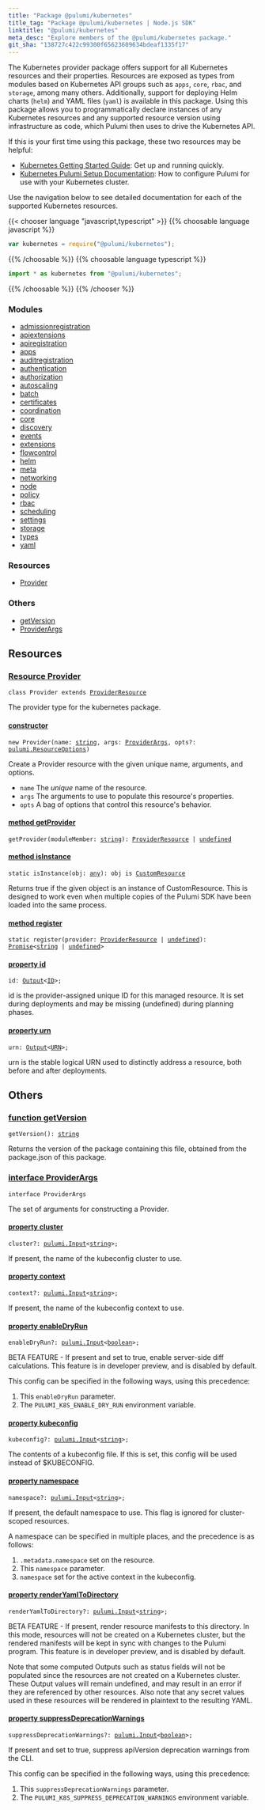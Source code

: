 ```yaml
---
title: "Package @pulumi/kubernetes"
title_tag: "Package @pulumi/kubernetes | Node.js SDK"
linktitle: "@pulumi/kubernetes"
meta_desc: "Explore members of the @pulumi/kubernetes package."
git_sha: "138727c422c99300f65623609634bdeaf1335f17"
---
```


<!-- WARNING: this page was generated by a tool. Do not edit it by hand. -->
<!-- To change it, please see https://github.com/pulumi/docs/tree/master/tools/tscdocgen. -->


The Kubernetes provider package offers support for all Kubernetes resources and their properties.
Resources are exposed as types from modules based on Kubernetes API groups such as `apps`, `core`,
`rbac`, and `storage`, among many others. Additionally, support for deploying Helm charts (`helm`)
and YAML files (`yaml`) is available in this package. Using this package allows you to
programmatically declare instances of any Kubernetes resources and any supported resource version
using infrastructure as code, which Pulumi then uses to drive the Kubernetes API.

If this is your first time using this package, these two resources may be helpful:

* [Kubernetes Getting Started Guide](https://www.pulumi.com/docs/quickstart/kubernetes/): Get up and running quickly.
* [Kubernetes Pulumi Setup Documentation](https://www.pulumi.com/docs/quickstart/kubernetes/configure/): How to configure Pulumi
    for use with your Kubernetes cluster.

Use the navigation below to see detailed documentation for each of the supported Kubernetes resources.


{{< chooser language "javascript,typescript" >}}
{{% choosable language javascript %}}

```javascript
var kubernetes = require("@pulumi/kubernetes");
```

{{% /choosable %}}
{{% choosable language typescript %}}

```typescript
import * as kubernetes from "@pulumi/kubernetes";
```

{{% /choosable %}}
{{% /chooser %}}


<h3>Modules</h3>
<ul class="api">
    <li><a href="admissionregistration/"><span class="symbol module"></span>admissionregistration</a></li>
    <li><a href="apiextensions/"><span class="symbol module"></span>apiextensions</a></li>
    <li><a href="apiregistration/"><span class="symbol module"></span>apiregistration</a></li>
    <li><a href="apps/"><span class="symbol module"></span>apps</a></li>
    <li><a href="auditregistration/"><span class="symbol module"></span>auditregistration</a></li>
    <li><a href="authentication/"><span class="symbol module"></span>authentication</a></li>
    <li><a href="authorization/"><span class="symbol module"></span>authorization</a></li>
    <li><a href="autoscaling/"><span class="symbol module"></span>autoscaling</a></li>
    <li><a href="batch/"><span class="symbol module"></span>batch</a></li>
    <li><a href="certificates/"><span class="symbol module"></span>certificates</a></li>
    <li><a href="coordination/"><span class="symbol module"></span>coordination</a></li>
    <li><a href="core/"><span class="symbol module"></span>core</a></li>
    <li><a href="discovery/"><span class="symbol module"></span>discovery</a></li>
    <li><a href="events/"><span class="symbol module"></span>events</a></li>
    <li><a href="extensions/"><span class="symbol module"></span>extensions</a></li>
    <li><a href="flowcontrol/"><span class="symbol module"></span>flowcontrol</a></li>
    <li><a href="helm/"><span class="symbol module"></span>helm</a></li>
    <li><a href="meta/"><span class="symbol module"></span>meta</a></li>
    <li><a href="networking/"><span class="symbol module"></span>networking</a></li>
    <li><a href="node/"><span class="symbol module"></span>node</a></li>
    <li><a href="policy/"><span class="symbol module"></span>policy</a></li>
    <li><a href="rbac/"><span class="symbol module"></span>rbac</a></li>
    <li><a href="scheduling/"><span class="symbol module"></span>scheduling</a></li>
    <li><a href="settings/"><span class="symbol module"></span>settings</a></li>
    <li><a href="storage/"><span class="symbol module"></span>storage</a></li>
    <li><a href="types/"><span class="symbol module"></span>types</a></li>
    <li><a href="yaml/"><span class="symbol module"></span>yaml</a></li>
</ul>


<h3>Resources</h3>
<ul class="api">
    <li><a href="#Provider"><span class="symbol resource"></span>Provider</a></li>
</ul>


<h3>Others</h3>
<ul class="api">
    <li><a href="#getVersion"><span class="symbol api"></span>getVersion</a></li>
    <li><a href="#ProviderArgs"><span class="symbol api"></span>ProviderArgs</a></li>
</ul>


<h2 id="resources">Resources</h2>
<h3 class="pdoc-module-header" id="Provider" data-link-title="Provider">
    <a href="https://github.com/pulumi/pulumi-kubernetes/blob/{{< param git_sha >}}/sdk/nodejs/provider.ts#L6">
        Resource <strong>Provider</strong>
    </a>
</h3>

<pre class="highlight"><code><span class='kr'>class</span> <span class='nx'>Provider</span> <span class='kr'>extends</span> <a href='/docs/reference/pkg/nodejs/pulumi/pulumi/#ProviderResource'>ProviderResource</a></code></pre>

The provider type for the kubernetes package.

<h4 class="pdoc-member-header" id="Provider-constructor">
<a class="pdoc-child-name" href="https://github.com/pulumi/pulumi-kubernetes/blob/{{< param git_sha >}}/sdk/nodejs/provider.ts#L6"> <b>constructor</b></a>
</h4>


<pre class="highlight"><code><span class='kd'></span><span class='kd'>new</span> Provider(name: <span class='kd'><a href='https://developer.mozilla.org/en-US/docs/Web/JavaScript/Reference/Global_Objects/String'>string</a></span>, args: <a href='#ProviderArgs'>ProviderArgs</a>, opts?: <a href='/docs/reference/pkg/nodejs/pulumi/pulumi/#ResourceOptions'>pulumi.ResourceOptions</a>)</code></pre>


Create a Provider resource with the given unique name, arguments, and options.

* `name` The _unique_ name of the resource.
* `args` The arguments to use to populate this resource&#39;s properties.
* `opts` A bag of options that control this resource&#39;s behavior.

<h4 class="pdoc-member-header" id="Provider-getProvider">
<a class="pdoc-child-name" href="https://github.com/pulumi/pulumi-kubernetes/blob/{{< param git_sha >}}/sdk/nodejs/provider.ts#L6">method <b>getProvider</b></a>
</h4>


<pre class="highlight"><code><span class='kd'></span>getProvider(moduleMember: <span class='kd'><a href='https://developer.mozilla.org/en-US/docs/Web/JavaScript/Reference/Global_Objects/String'>string</a></span>): <a href='/docs/reference/pkg/nodejs/pulumi/pulumi/#ProviderResource'>ProviderResource</a> | <span class='kd'><a href='https://developer.mozilla.org/en-US/docs/Web/JavaScript/Reference/Global_Objects/undefined'>undefined</a></span></code></pre>

<h4 class="pdoc-member-header" id="Provider-isInstance">
<a class="pdoc-child-name" href="https://github.com/pulumi/pulumi-kubernetes/blob/{{< param git_sha >}}/sdk/nodejs/provider.ts#L6">method <b>isInstance</b></a>
</h4>


<pre class="highlight"><code><span class='kd'>static </span>isInstance(obj: <span class='kd'><a href='https://www.typescriptlang.org/docs/handbook/basic-types.html#any'>any</a></span>): obj is <a href='/docs/reference/pkg/nodejs/pulumi/pulumi/#CustomResource'>CustomResource</a></code></pre>


Returns true if the given object is an instance of CustomResource.  This is designed to work even when
multiple copies of the Pulumi SDK have been loaded into the same process.

<h4 class="pdoc-member-header" id="Provider-register">
<a class="pdoc-child-name" href="https://github.com/pulumi/pulumi-kubernetes/blob/{{< param git_sha >}}/sdk/nodejs/provider.ts#L6">method <b>register</b></a>
</h4>


<pre class="highlight"><code><span class='kd'>static </span>register(provider: <a href='/docs/reference/pkg/nodejs/pulumi/pulumi/#ProviderResource'>ProviderResource</a> | <span class='kd'><a href='https://developer.mozilla.org/en-US/docs/Web/JavaScript/Reference/Global_Objects/undefined'>undefined</a></span>): <a href='https://developer.mozilla.org/en-US/docs/Web/JavaScript/Reference/Global_Objects/Promise'>Promise</a>&lt;<span class='kd'><a href='https://developer.mozilla.org/en-US/docs/Web/JavaScript/Reference/Global_Objects/String'>string</a></span> | <span class='kd'><a href='https://developer.mozilla.org/en-US/docs/Web/JavaScript/Reference/Global_Objects/undefined'>undefined</a></span>&gt;</code></pre>

<h4 class="pdoc-member-header" id="Provider-id">
<a class="pdoc-child-name" href="https://github.com/pulumi/pulumi-kubernetes/blob/{{< param git_sha >}}/sdk/nodejs/provider.ts#L6">property <b>id</b></a>
</h4>

<pre class="highlight"><code><span class='kd'></span>id: <a href='/docs/reference/pkg/nodejs/pulumi/pulumi/#Output'>Output</a>&lt;<a href='/docs/reference/pkg/nodejs/pulumi/pulumi/#ID'>ID</a>&gt;;</code></pre>

id is the provider-assigned unique ID for this managed resource.  It is set during
deployments and may be missing (undefined) during planning phases.

<h4 class="pdoc-member-header" id="Provider-urn">
<a class="pdoc-child-name" href="https://github.com/pulumi/pulumi-kubernetes/blob/{{< param git_sha >}}/sdk/nodejs/provider.ts#L6">property <b>urn</b></a>
</h4>

<pre class="highlight"><code><span class='kd'></span>urn: <a href='/docs/reference/pkg/nodejs/pulumi/pulumi/#Output'>Output</a>&lt;<a href='/docs/reference/pkg/nodejs/pulumi/pulumi/#URN'>URN</a>&gt;;</code></pre>

urn is the stable logical URN used to distinctly address a resource, both before and after
deployments.



<h2 id="apis">Others</h2>
<h3 class="pdoc-module-header" id="getVersion" data-link-title="getVersion">
    <a href="https://github.com/pulumi/pulumi-kubernetes/blob/{{< param git_sha >}}/sdk/nodejs/version.ts#L5">
        function <strong>getVersion</strong>
    </a>
</h3>


<pre class="highlight"><code><span class='kd'></span>getVersion(): <span class='kd'><a href='https://developer.mozilla.org/en-US/docs/Web/JavaScript/Reference/Global_Objects/String'>string</a></span></code></pre>


Returns the version of the package containing this file, obtained from the package.json
of this package.

<h3 class="pdoc-module-header" id="ProviderArgs" data-link-title="ProviderArgs">
    <a href="https://github.com/pulumi/pulumi-kubernetes/blob/{{< param git_sha >}}/sdk/nodejs/provider.ts#L31">
        interface <strong>ProviderArgs</strong>
    </a>
</h3>

<pre class="highlight"><code><span class='kr'>interface</span> <span class='nx'>ProviderArgs</span></code></pre>

The set of arguments for constructing a Provider.

<h4 class="pdoc-member-header" id="ProviderArgs-cluster">
<a class="pdoc-child-name" href="https://github.com/pulumi/pulumi-kubernetes/blob/{{< param git_sha >}}/sdk/nodejs/provider.ts#L35">property <b>cluster</b></a>
</h4>

<pre class="highlight"><code><span class='kd'></span>cluster?: <a href='/docs/reference/pkg/nodejs/pulumi/pulumi/#Input'>pulumi.Input</a>&lt;<span class='kd'><a href='https://developer.mozilla.org/en-US/docs/Web/JavaScript/Reference/Global_Objects/String'>string</a></span>&gt;;</code></pre>

If present, the name of the kubeconfig cluster to use.

<h4 class="pdoc-member-header" id="ProviderArgs-context">
<a class="pdoc-child-name" href="https://github.com/pulumi/pulumi-kubernetes/blob/{{< param git_sha >}}/sdk/nodejs/provider.ts#L39">property <b>context</b></a>
</h4>

<pre class="highlight"><code><span class='kd'></span>context?: <a href='/docs/reference/pkg/nodejs/pulumi/pulumi/#Input'>pulumi.Input</a>&lt;<span class='kd'><a href='https://developer.mozilla.org/en-US/docs/Web/JavaScript/Reference/Global_Objects/String'>string</a></span>&gt;;</code></pre>

If present, the name of the kubeconfig context to use.

<h4 class="pdoc-member-header" id="ProviderArgs-enableDryRun">
<a class="pdoc-child-name" href="https://github.com/pulumi/pulumi-kubernetes/blob/{{< param git_sha >}}/sdk/nodejs/provider.ts#L61">property <b>enableDryRun</b></a>
</h4>

<pre class="highlight"><code><span class='kd'></span>enableDryRun?: <a href='/docs/reference/pkg/nodejs/pulumi/pulumi/#Input'>pulumi.Input</a>&lt;<span class='kd'><a href='https://developer.mozilla.org/en-US/docs/Web/JavaScript/Reference/Global_Objects/Boolean'>boolean</a></span>&gt;;</code></pre>

BETA FEATURE - If present and set to true, enable server-side diff calculations.
This feature is in developer preview, and is disabled by default.

This config can be specified in the following ways, using this precedence:
1. This `enableDryRun` parameter.
2. The `PULUMI_K8S_ENABLE_DRY_RUN` environment variable.

<h4 class="pdoc-member-header" id="ProviderArgs-kubeconfig">
<a class="pdoc-child-name" href="https://github.com/pulumi/pulumi-kubernetes/blob/{{< param git_sha >}}/sdk/nodejs/provider.ts#L43">property <b>kubeconfig</b></a>
</h4>

<pre class="highlight"><code><span class='kd'></span>kubeconfig?: <a href='/docs/reference/pkg/nodejs/pulumi/pulumi/#Input'>pulumi.Input</a>&lt;<span class='kd'><a href='https://developer.mozilla.org/en-US/docs/Web/JavaScript/Reference/Global_Objects/String'>string</a></span>&gt;;</code></pre>

The contents of a kubeconfig file. If this is set, this config will be used instead of $KUBECONFIG.

<h4 class="pdoc-member-header" id="ProviderArgs-namespace">
<a class="pdoc-child-name" href="https://github.com/pulumi/pulumi-kubernetes/blob/{{< param git_sha >}}/sdk/nodejs/provider.ts#L52">property <b>namespace</b></a>
</h4>

<pre class="highlight"><code><span class='kd'></span>namespace?: <a href='/docs/reference/pkg/nodejs/pulumi/pulumi/#Input'>pulumi.Input</a>&lt;<span class='kd'><a href='https://developer.mozilla.org/en-US/docs/Web/JavaScript/Reference/Global_Objects/String'>string</a></span>&gt;;</code></pre>

If present, the default namespace to use. This flag is ignored for cluster-scoped resources.

A namespace can be specified in multiple places, and the precedence is as follows:
1. `.metadata.namespace` set on the resource.
2. This `namespace` parameter.
3. `namespace` set for the active context in the kubeconfig.

<h4 class="pdoc-member-header" id="ProviderArgs-renderYamlToDirectory">
<a class="pdoc-child-name" href="https://github.com/pulumi/pulumi-kubernetes/blob/{{< param git_sha >}}/sdk/nodejs/provider.ts#L80">property <b>renderYamlToDirectory</b></a>
</h4>

<pre class="highlight"><code><span class='kd'></span>renderYamlToDirectory?: <a href='/docs/reference/pkg/nodejs/pulumi/pulumi/#Input'>pulumi.Input</a>&lt;<span class='kd'><a href='https://developer.mozilla.org/en-US/docs/Web/JavaScript/Reference/Global_Objects/String'>string</a></span>&gt;;</code></pre>

BETA FEATURE - If present, render resource manifests to this directory. In this mode, resources will not
be created on a Kubernetes cluster, but the rendered manifests will be kept in sync with changes
to the Pulumi program. This feature is in developer preview, and is disabled by default.

Note that some computed Outputs such as status fields will not be populated
since the resources are not created on a Kubernetes cluster. These Output values will remain undefined,
and may result in an error if they are referenced by other resources. Also note that any secret values
used in these resources will be rendered in plaintext to the resulting YAML.

<h4 class="pdoc-member-header" id="ProviderArgs-suppressDeprecationWarnings">
<a class="pdoc-child-name" href="https://github.com/pulumi/pulumi-kubernetes/blob/{{< param git_sha >}}/sdk/nodejs/provider.ts#L69">property <b>suppressDeprecationWarnings</b></a>
</h4>

<pre class="highlight"><code><span class='kd'></span>suppressDeprecationWarnings?: <a href='/docs/reference/pkg/nodejs/pulumi/pulumi/#Input'>pulumi.Input</a>&lt;<span class='kd'><a href='https://developer.mozilla.org/en-US/docs/Web/JavaScript/Reference/Global_Objects/Boolean'>boolean</a></span>&gt;;</code></pre>

If present and set to true, suppress apiVersion deprecation warnings from the CLI.

This config can be specified in the following ways, using this precedence:
1. This `suppressDeprecationWarnings` parameter.
2. The `PULUMI_K8S_SUPPRESS_DEPRECATION_WARNINGS` environment variable.

